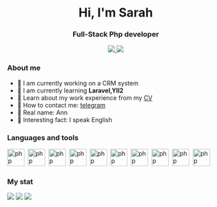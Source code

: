 <!--
**Sarahttheory/Sarahttheory** is a ✨ _special_ ✨ repository because its `README.md` (this file) appears on your GitHub profile.

Here are some ideas to get you started:

- 🔭 I’m currently working on ...
- 🌱 I’m currently learning ...
- 👯 I’m looking to collaborate on ...
- 🤔 I’m looking for help with ...
- 💬 Ask me about ...
- 📫 How to reach me: ...
- 😄 Pronouns: ...
- ⚡ Fun fact: ...
-->

<div id="header" align="center">
    <h1>Hi, I'm Sarah</h1>
    <h3>Full-Stack Php developer</h3>
</div>

<div id="socials" align="center">
    <a href="https://t.me/Sarahtheory">
        <img src="https://img.shields.io/badge/Telegram-000000?style=for-the-badge&logo=telegram&logoColor=white">
    </a>
    <a href="https://www.threads.net/@sarahttheory">
        <img src="https://img.shields.io/badge/Threads-000000?style=for-the-badge&logo=threads&logoColor=white">
    </a>
</div>

### About me
- 🍑 I am currently working on a CRM system
- 🍉 I am currently learning **Laravel,YII2**
- 🍇 Learn about my work experience from my [CV](https://drive.google.com/file/d/1HUcnwfiRkW5MqxpuU_HSUHmz1MYlEA9c/view?usp=drive_link)
- 🍓 How to contact me: [telegram](https://t.me/Sarahtheory)
- 🥝 Real name: Ann
- 🍍 Interesting fact: I speak English

### Languages and tools
<img src="https://cdn.jsdelivr.net/gh/devicons/devicon/icons/php/php-plain.svg" title="php" width="40" height="40"/>&nbsp;
<img src="https://cdn.jsdelivr.net/gh/devicons/devicon/icons/javascript/javascript-plain.svg" title="php" width="40" height="40"/>&nbsp;
<img src="https://cdn.jsdelivr.net/gh/devicons/devicon/icons/css3/css3-plain.svg" title="php" width="40" height="40"/>&nbsp;
<img src="https://cdn.jsdelivr.net/gh/devicons/devicon/icons/html5/html5-plain.svg" title="php" width="40" height="40"/>&nbsp;
<img src="https://cdn.jsdelivr.net/gh/devicons/devicon/icons/git/git-original.svg" title="php" width="40" height="40"/>&nbsp;
<img src="https://cdn.jsdelivr.net/gh/devicons/devicon/icons/nginx/nginx-original.svg" title="php" width="40" height="40"/>&nbsp;
<img src="https://cdn.jsdelivr.net/gh/devicons/devicon/icons/mysql/mysql-plain.svg" title="php" width="40" height="40"/>&nbsp;
<img src="https://cdn.jsdelivr.net/gh/devicons/devicon/icons/postgresql/postgresql-plain.svg" title="php" width="40" height="40"/>&nbsp;
<img src="https://cdn.jsdelivr.net/gh/devicons/devicon/icons/laravel/laravel-plain.svg" title="php" width="40" height="40"/>&nbsp;
<img src="https://cdn.jsdelivr.net/gh/devicons/devicon/icons/composer/composer-line.svg" title="php" width="40" height="40"/>&nbsp;

### My stat

![](http://github-profile-summary-cards.vercel.app/api/cards/profile-details?username=Sarahttheory&theme=default)
![](http://github-profile-summary-cards.vercel.app/api/cards/repos-per-language?username=Sarahttheory&theme=default)
![](http://github-profile-summary-cards.vercel.app/api/cards/stats?username=Sarahttheory&theme=default)

          
          

                         
          
